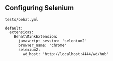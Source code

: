 ## Configuring Selenium

`tests/behat.yml`

```
default:
  extensions:
    Behat\MinkExtension:
      javascript_session: 'selenium2'
      browser_name: 'chrome'
      selenium2:
        wd_host: 'http://localhost:4444/wd/hub'
```
